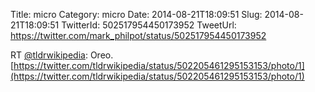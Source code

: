 Title: micro
Category: micro
Date: 2014-08-21T18:09:51
Slug: 2014-08-21T18:09:51
TwitterId: 502517954450173952
TweetUrl: https://twitter.com/mark_philpot/status/502517954450173952

RT [@tldrwikipedia](https://twitter.com/tldrwikipedia): Oreo. [https://twitter.com/tldrwikipedia/status/502205461295153153/photo/1](https://twitter.com/tldrwikipedia/status/502205461295153153/photo/1)
